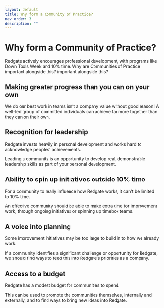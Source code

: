 ```yaml
---
layout: default
title: Why form a Community of Practice?
nav_order: 3
description: ""
---
```

# Why form a Community of Practice?

Redgate actively encourages professional development, with programs like Down Tools Week and 10% time. Why are Communities of Practice important alongside this? important alongside this?

## Making greater progress than you can on your own

We do our best work in teams isn’t a company value without good reason! A well-led group of committed individuals can achieve far more together than they can on their own.

## Recognition for leadership

Redgate invests heavily in personal development and works hard to acknowledge peoples’ achievements.

Leading a community is an opportunity to develop real, demonstrable leadership skills as part of your personal development.

## Ability to spin up initiatives outside 10% time

For a community to really influence how Redgate works, it can’t be limited to 10% time.

An effective community should be able to make extra time for improvement work, through ongoing initiatives or spinning up timebox teams.

## A voice into planning

Some improvement initiatives may be too large to build in to how we already work.

If a community identifies a significant challenge or opportunity for Redgate, we should find ways to feed this into Redgate’s priorities as a company.

## Access to a budget

Redgate has a modest budget for communities to spend.

This can be used to promote the communities themselves, internally and externally, and to find ways to bring new ideas into Redgate.
